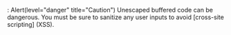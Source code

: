 : Alert(level="danger" title="Caution")
  Unescaped buffered code can be dangerous. You must be sure to sanitize any user
  inputs to avoid [cross-site scripting] (XSS).

